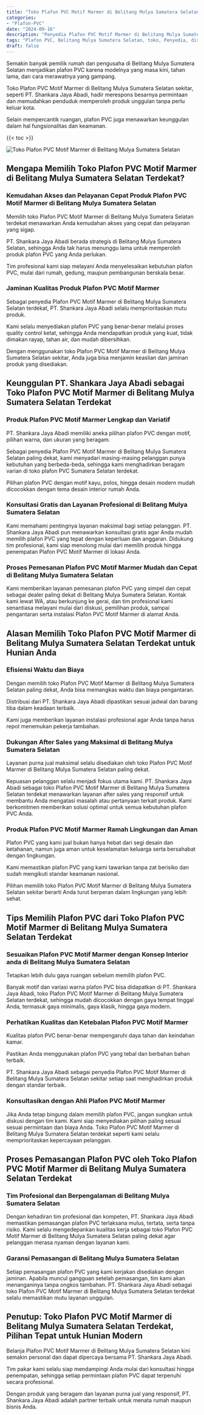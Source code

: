 ```yaml
---
title: "Toko Plafon PVC Motif Marmer di Belitang Mulya Sumatera Selatan"
categories: 
- "Plafon-PVC"
date: "2024-09-16"
description: "Penyedia Plafon PVC Motif Marmer di Belitang Mulya Sumatera Selatan untuk rumah, office, serta ritel. Material unggulan, pilihan motif, warna elegan, dengan servis pemasangan dikerjakan oleh tenaga ahli profesional dan garansi resmi!|Jasa penyediaan Plafon PVC Motif Marmer di Belitang Mulya Sumatera Selatan bagi kebutuhan tempat tinggal, office, atau gerai, beserta material unggulan dan penempatan oleh tenaga ahli profesional serta garansi resmi.|Alternatif Plafon PVC Motif Marmer di Belitang Mulya Sumatera Selatan yang terpercaya untuk tempat tinggal, office, serta ritel, dengan material unggulan dan penempatan ditangani oleh tenaga ahli ahli serta garansi resmi.|Penyediaan Plafon PVC Motif Marmer di Belitang Mulya Sumatera Selatan untuk rumah, kantor, dan ritel, dengan material unggulan dan penempatan dikerjakan oleh tenaga ahli berpengalaman, disertai beserta kepastian resmi.}"
tags: "Plafon PVC, Belitang Mulya Sumatera Selatan, toko, Penyedia, distributor"
draft: false
---
```


Semakin banyak pemilik rumah dan pengusaha di Belitang Mulya Sumatera Selatan menjadikan plafon PVC karena modelnya yang masa kini, tahan lama, dan cara merawatnya yang gampang.

Toko Plafon PVC Motif Marmer di Belitang Mulya Sumatera Selatan sekitar, seperti PT. Shankara Jaya Abadi, hadir merespons besarnya permintaan dan memudahkan penduduk memperoleh produk unggulan tanpa perlu keluar kota.

Selain mempercantik ruangan, plafon PVC juga menawarkan keunggulan dalam hal fungsionalitas dan keamanan.

{{< toc >}}

![Toko Plafon PVC Motif Marmer di Belitang Mulya Sumatera Selatan](/images/Plafon-PVC/Toko-Plafon-PVC-Motif-Marmer-di-Belitang-Mulya-Sumatera-Selatan.png)


## Mengapa Memilih Toko Plafon PVC Motif Marmer di Belitang Mulya Sumatera Selatan Terdekat?

### Kemudahan Akses dan Pelayanan Cepat Produk Plafon PVC Motif Marmer di Belitang Mulya Sumatera Selatan

Memilih toko Plafon PVC Motif Marmer di Belitang Mulya Sumatera Selatan terdekat menawarkan Anda kemudahan akses yang cepat dan pelayanan yang sigap.

PT. Shankara Jaya Abadi berada strategis di Belitang Mulya Sumatera Selatan, sehingga Anda tak harus menunggu lama untuk memperoleh produk plafon PVC yang Anda perlukan.

Tim profesional kami siap melayani Anda menyelesaikan kebutuhan plafon PVC, mulai dari rumah, gedung, maupun pembangunan berskala besar.

### Jaminan Kualitas Produk Plafon PVC Motif Marmer

Sebagai penyedia Plafon PVC Motif Marmer di Belitang Mulya Sumatera Selatan terdekat, PT. Shankara Jaya Abadi selalu memprioritaskan mutu produk.

Kami selalu menyediakan plafon PVC yang benar-benar melalui proses quality control ketat, sehingga Anda mendapatkan produk yang kuat, tidak dimakan rayap, tahan air, dan mudah dibersihkan.

Dengan menggunakan toko Plafon PVC Motif Marmer di Belitang Mulya Sumatera Selatan sekitar, Anda juga bisa menjamin keaslian dan jaminan produk yang disediakan.

## Keunggulan PT. Shankara Jaya Abadi sebagai Toko Plafon PVC Motif Marmer di Belitang Mulya Sumatera Selatan Terdekat

### Produk Plafon PVC Motif Marmer Lengkap dan Variatif

PT. Shankara Jaya Abadi memiliki aneka pilihan plafon PVC dengan motif, pilihan warna, dan ukuran yang beragam.

Sebagai penyedia Plafon PVC Motif Marmer di Belitang Mulya Sumatera Selatan paling dekat, kami menyadari masing-masing pelanggan punya kebutuhan yang berbeda-beda, sehingga kami menghadirkan beragam varian di toko plafon PVC Sumatera Selatan terdekat.

Pilihan plafon PVC dengan motif kayu, polos, hingga desain modern mudah dicocokkan dengan tema desain interior rumah Anda.

### Konsultasi Gratis dan Layanan Profesional di Belitang Mulya Sumatera Selatan

Kami memahami pentingnya layanan maksimal bagi setiap pelanggan. PT. Shankara Jaya Abadi pun menawarkan konsultasi gratis agar Anda mudah memilih plafon PVC yang tepat dengan keperluan dan anggaran. Didukung tim profesional, kami siap menolong mulai dari memilih produk hingga penempatan Plafon PVC Motif Marmer di lokasi Anda.

### Proses Pemesanan Plafon PVC Motif Marmer Mudah dan Cepat di Belitang Mulya Sumatera Selatan

Kami memberikan layanan pemesanan plafon PVC yang simpel dan cepat sebagai dealer paling dekat di Belitang Mulya Sumatera Selatan. Kontak kami lewat WA, atau berkunjung ke gerai, dan tim profesional kami senantiasa melayani mulai dari diskusi, pemilihan produk, sampai pengantaran serta instalasi Plafon PVC Motif Marmer di alamat Anda.

## Alasan Memilih Toko Plafon PVC Motif Marmer di Belitang Mulya Sumatera Selatan Terdekat untuk Hunian Anda

### Efisiensi Waktu dan Biaya

Dengan memilih toko Plafon PVC Motif Marmer di Belitang Mulya Sumatera Selatan paling dekat, Anda bisa memangkas waktu dan biaya pengantaran.

Distribusi dari PT. Shankara Jaya Abadi dipastikan sesuai jadwal dan barang tiba dalam keadaan terbaik.

Kami juga memberikan layanan instalasi profesional agar Anda tanpa harus repot menemukan pekerja tambahan.

### Dukungan After Sales yang Maksimal di Belitang Mulya Sumatera Selatan

Layanan purna jual maksimal selalu disediakan oleh toko Plafon PVC Motif Marmer di Belitang Mulya Sumatera Selatan paling dekat.

Kepuasan pelanggan selalu menjadi fokus utama kami. PT. Shankara Jaya Abadi sebagai toko Plafon PVC Motif Marmer di Belitang Mulya Sumatera Selatan terdekat menawarkan layanan after sales yang responsif untuk membantu Anda mengatasi masalah atau pertanyaan terkait produk. Kami berkomitmen memberikan solusi optimal untuk semua kebutuhan plafon PVC Anda.

### Produk Plafon PVC Motif Marmer Ramah Lingkungan dan Aman

Plafon PVC yang kami jual bukan hanya hebat dari segi desain dan ketahanan, namun juga aman untuk keselamatan keluarga serta bersahabat dengan lingkungan.

Kami memastikan plafon PVC yang kami tawarkan tanpa zat berisiko dan sudah mengikuti standar keamanan nasional.

Pilihan memilih toko Plafon PVC Motif Marmer di Belitang Mulya Sumatera Selatan sekitar berarti Anda turut berperan dalam lingkungan yang lebih sehat.

## Tips Memilih Plafon PVC dari Toko Plafon PVC Motif Marmer di Belitang Mulya Sumatera Selatan Terdekat

### Sesuaikan Plafon PVC Motif Marmer dengan Konsep Interior anda di Belitang Mulya Sumatera Selatan

Tetapkan lebih dulu gaya ruangan sebelum memilih plafon PVC.

Banyak motif dan variasi warna plafon PVC bisa didapatkan di PT. Shankara Jaya Abadi, toko Plafon PVC Motif Marmer di Belitang Mulya Sumatera Selatan terdekat, sehingga mudah dicocokkan dengan gaya tempat tinggal Anda, termasuk gaya minimalis, gaya klasik, hingga gaya modern.

### Perhatikan Kualitas dan Ketebalan Plafon PVC Motif Marmer

Kualitas plafon PVC benar-benar mempengaruhi daya tahan dan keindahan kamar.

Pastikan Anda menggunakan plafon PVC yang tebal dan berbahan bahan terbaik.

PT. Shankara Jaya Abadi sebagai penyedia Plafon PVC Motif Marmer di Belitang Mulya Sumatera Selatan sekitar setiap saat menghadirkan produk dengan standar terbaik.

### Konsultasikan dengan Ahli Plafon PVC Motif Marmer

Jika Anda tetap bingung dalam memilih plafon PVC, jangan sungkan untuk diskusi dengan tim kami. Kami siap menyediakan pilihan paling sesuai sesuai permintaan dan biaya Anda. Toko Plafon PVC Motif Marmer di Belitang Mulya Sumatera Selatan terdekat seperti kami selalu memprioritaskan kepercayaan pelanggan.

## Proses Pemasangan Plafon PVC oleh Toko Plafon PVC Motif Marmer di Belitang Mulya Sumatera Selatan Terdekat

### Tim Profesional dan Berpengalaman di Belitang Mulya Sumatera Selatan

Dengan kehadiran tim profesional dan kompeten, PT. Shankara Jaya Abadi memastikan pemasangan plafon PVC terlaksana mulus, tertata, serta tanpa risiko. Kami selalu mengedepankan kualitas kerja sebagai toko Plafon PVC Motif Marmer di Belitang Mulya Sumatera Selatan paling dekat agar pelanggan merasa nyaman dengan layanan kami.

### Garansi Pemasangan di Belitang Mulya Sumatera Selatan

Setiap pemasangan plafon PVC yang kami kerjakan disediakan dengan jaminan. Apabila muncul gangguan setelah pemasangan, tim kami akan menanganinya tanpa ongkos tambahan. PT. Shankara Jaya Abadi sebagai toko Plafon PVC Motif Marmer di Belitang Mulya Sumatera Selatan terdekat selalu memastikan mutu layanan unggulan.

## Penutup: Toko Plafon PVC Motif Marmer di Belitang Mulya Sumatera Selatan Terdekat, Pilihan Tepat untuk Hunian Modern

Belanja Plafon PVC Motif Marmer di Belitang Mulya Sumatera Selatan kini semakin personal dan dapat dipercaya bersama PT. Shankara Jaya Abadi.

Tim pakar kami selalu siap mendampingi Anda mulai dari konsultasi hingga penempatan, sehingga setiap permintaan plafon PVC dapat terpenuhi secara profesional.

Dengan produk yang beragam dan layanan purna jual yang responsif, PT. Shankara Jaya Abadi adalah partner terbaik untuk menata rumah maupun bisnis Anda.